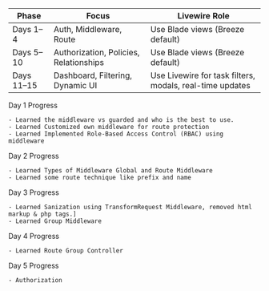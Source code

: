 | **Phase**  | **Focus**                              | **Livewire Role**                                        |
| ---------- | -------------------------------------- | -------------------------------------------------------- |
| Days 1–4   | Auth, Middleware, Route                | Use Blade views (Breeze default)                         |
| Days 5–10  | Authorization, Policies, Relationships | Use Blade views (Breeze default)                         |
| Days 11–15 | Dashboard, Filtering, Dynamic UI       | Use Livewire for task filters, modals, real-time updates |


 Day 1 Progress

    - Learned the middleware vs guarded and who is the best to use.
    - Learned Customized own middleware for route protection
    - Learned Implemented Role-Based Access Control (RBAC) using middleware

 Day 2 Progress
 
    - Learned Types of Middleware Global and Route Middleware
    - Learned some route technique like prefix and name

 Day 3 Progress
 
    - Learned Sanization using TransformRequest Middleware, removed html markup & php tags.]
    - Learned Group Middleware

Day 4 Progress
 
    - Learned Route Group Controller

Day 5 Progress 
 
    - Authorization
    
    



